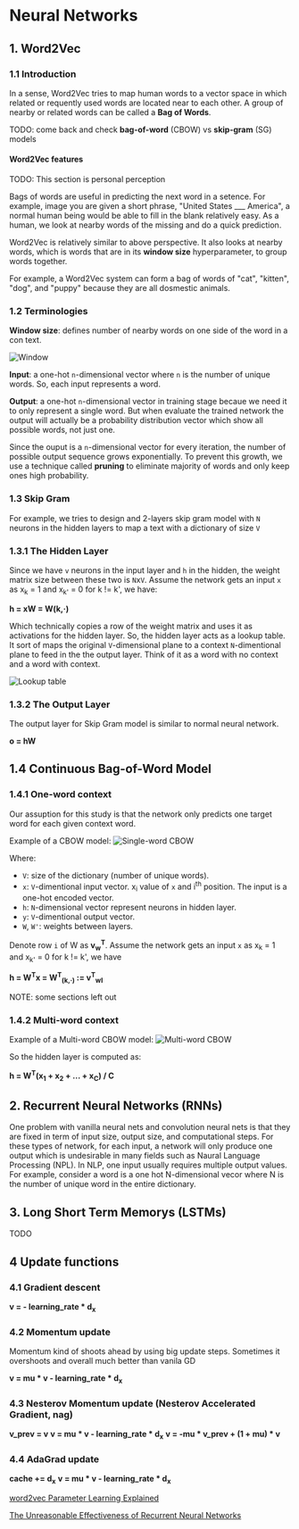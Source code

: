 # Neural Networks

## 1. Word2Vec

### 1.1 Introduction

In a sense, Word2Vec tries to map human words to a vector space in which related or requently used words are located near to each other. A group of nearby or related words can be called a **Bag of Words**.

TODO: come back and check **bag-of-word** (CBOW) vs **skip-gram** (SG) models

#### Word2Vec features

TODO: This section is personal perception

Bags of words are useful in predicting the next word in a setence. For example, image you are given a short phrase, "United States ___ America", a normal human being would be able to fill in the blank relatively easy. As a human, we look at nearby words of the missing and do a quick prediction.  

Word2Vec is relatively similar to above perspective. It also looks at nearby words, which is words that are in its **window size** hyperparameter, to group words together.

For example, a Word2Vec system can form a bag of words of "cat", "kitten", "dog", and "puppy" because they are all dosmestic animals.  

### 1.2 Terminologies

**Window size**: defines number of nearby words on one side of the word in a con text.

![Window](window.png)

**Input**: a one-hot `n`-dimensional vector where `n` is the number of unique words. So, each input represents a word.

**Output**: a one-hot `n`-dimensional vector in training stage becaue we need  it to only represent a single word. But when evaluate the trained network the output will actually be a probability distribution vector which show all possible words, not just one.

Since the ouput is a `n`-dimensional vector for every iteration, the number of possible output sequence grows exponentially. To prevent this growth, we use a technique called **pruning** to eliminate majority of words and only keep ones high probability.

### 1.3 Skip Gram

For example, we tries to design and 2-layers skip gram model with `N` neurons in the hidden layers to map a text with a dictionary of size `V`

### 1.3.1 The Hidden Layer

Since we have `v` neurons in the input layer and `h` in the hidden, the weight matrix size between these two is `N`x`V`. Assume the network gets an input `x` as x<sub>k</sub> = 1 and x<sub>k'</sub> = 0 for k != k', we have:

<strong>h = xW = W(k,·)</strong>

Which technically copies a row of the weight matrix and uses it as activations for the hidden layer. So, the hidden layer acts as a lookup table. It sort of maps the original `V`-dimensional plane to a context `N`-dimentional plane to feed in the the output layer. Think of it as a word with no context and a word with context.

![Lookup table](lookup_table.png)

### 1.3.2 The Output Layer

The output layer for Skip Gram model is similar to normal neural network.

<strong>o = hW</strong>

## 1.4 Continuous Bag-of-Word Model

### 1.4.1 One-word context

Our assuption for this study is that the network only predicts one target word for each given context word.

Example of a CBOW model:
![Single-word CBOW](CBOW_single_word.png)

Where:
* `V`: size of the dictionary (number of unique words).
* `x`: `V`-dimentional input vector. x<sub>i</sub> value of `x` and i<sup>th</sup> position. The input is a one-hot encoded vector.
* `h`: `N`-dimensional vector represent neurons in hidden layer.
* `y`: `V`-dimentional output vector.
* `W`, `W'`: weights between layers. 

Denote row `i` of W as <strong>v<sub>w</sub><sup>T</sup></strong>. Assume the network gets an input `x` as x<sub>k</sub> = 1 and x<sub>k'</sub> = 0 for k != k', we have

<strong>h = W<sup>T</sup>x = W<sup>T</sup><sub>(k,·)</sub> := v<sup>T</sup><sub>wI</sub></strong>

NOTE: some sections left out

### 1.4.2 Multi-word context

Example of a Multi-word CBOW model:
![Multi-word CBOW](CBOW_multi_word.png)

So the hidden layer is computed as:

<strong>h = W<sup>T</sup>(x<sub>1</sub> + x<sub>2</sub> + ... + x<sub>C</sub>) / C</strong>

## 2. Recurrent Neural Networks (RNNs)

One problem with vanilla neural nets and convolution neural nets is that they are fixed in term of input size, output size, and computational steps. For these types of network, for each input, a network will only produce one output which is undesirable in many fields such as Naural Language Processing (NPL). In NLP, one input usually requires multiple output values. For example, consider a word is a one hot N-dimensional vecor where N is the number of unique word in the entire dictionary.



## 3. Long Short Term Memorys (LSTMs)

TODO

## 4 Update functions

### 4.1 Gradient descent

<strong>v = - learning_rate * d<sub>x</sub></strong>

### 4.2 Momentum update

Momentum kind of shoots ahead by using big update steps. Sometimes it overshoots and overall much better than vanila GD 

<strong>v = mu * v - learning_rate * d<sub>x</sub></strong>

### 4.3 Nesterov Momentum update (Nesterov Accelerated Gradient, nag)

<strong>v_prev = v</strong>
<strong>v = mu * v - learning_rate * d<sub>x</sub></strong>
<strong>v = -mu * v_prev + (1 + mu) * v</strong>

### 4.4 AdaGrad update

<strong>cache += d<sub>x</sub></strong>
<strong>v = mu * v - learning_rate * d<sub>x</sub></strong>

[word2vec Parameter Learning Explained](http://www-personal.umich.edu/~ronxin/pdf/w2vexp.pdf)

[The Unreasonable Effectiveness of Recurrent Neural Networks](http://karpathy.github.io/2015/05/21/rnn-effectiveness/)
